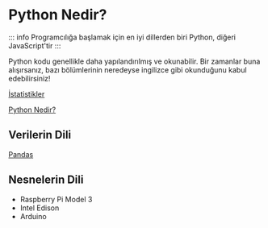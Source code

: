 # Python Nedir?

::: info
Programcılığa başlamak için en iyi dillerden biri Python, diğeri JavaScript'tir
:::

Python kodu genellikle daha yapılandırılmış ve okunabilir. Bir zamanlar
buna alışırsanız, bazı bölümlerinin neredeyse ingilizce gibi okunduğunu kabul edebilirsiniz!

[İstatistikler](https://survey.stackoverflow.co/2022/#most-popular-technologies-language-learn)

[Python Nedir?](https://www.pythontr.com/makale/python-nedir-235)

## Verilerin Dili

[Pandas](https://pandas.pydata.org/docs/getting_started/index.html#getting-started)

## Nesnelerin Dili

* Raspberry Pi Model 3
* Intel Edison
* Arduino
